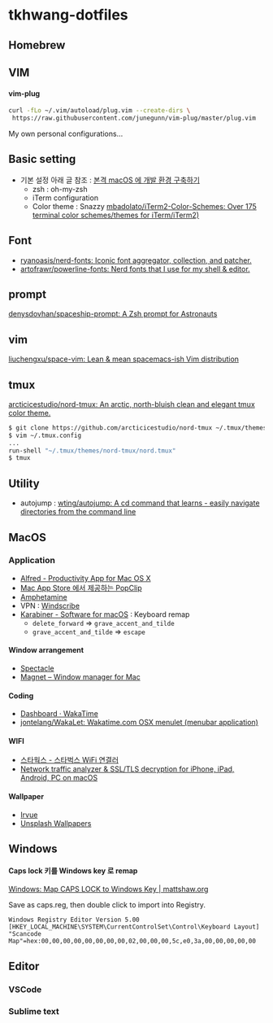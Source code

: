 # tkhwang-dotfiles

## Homebrew

## VIM

#### vim-plug

```sh
curl -fLo ~/.vim/autoload/plug.vim --create-dirs \
 https://raw.githubusercontent.com/junegunn/vim-plug/master/plug.vim
```

My own personal configurations...

## Basic setting

-   기본 설정 아래 글 참조 : [본격 macOS 에 개발 환경 구축하기](https://subicura.com/2017/11/22/mac-os-development-environment-setup.html)
    -   zsh : oh-my-zsh
    -   iTerm configuration
    -   Color theme : Snazzy
        [mbadolato/iTerm2-Color-Schemes: Over 175 terminal color schemes/themes for iTerm/iTerm2)](https://github.com/mbadolato/iTerm2-Color-Schemes)

## Font

-   [ryanoasis/nerd-fonts: Iconic font aggregator, collection, and patcher.](https://github.com/ryanoasis/nerd-fonts)
-   [artofrawr/powerline-fonts: Nerd fonts that I use for my shell & editor.](https://github.com/artofrawr/powerline-fonts)

## prompt

[denysdovhan/spaceship-prompt: A Zsh prompt for Astronauts](https://github.com/denysdovhan/spaceship-prompt)

## vim

[liuchengxu/space-vim: Lean & mean spacemacs-ish Vim distribution](https://github.com/liuchengxu/space-vim)

## tmux

[arcticicestudio/nord-tmux: An arctic, north-bluish clean and elegant tmux color theme.](https://github.com/arcticicestudio/nord-tmux)

```bash
$ git clone https://github.com/arcticicestudio/nord-tmux ~/.tmux/themes/nord-tmux
$ vim ~/.tmux.config
...
run-shell "~/.tmux/themes/nord-tmux/nord.tmux"
$ tmux
```

## Utility

-   autojump : [wting/autojump: A cd command that learns - easily navigate directories from the command line](https://github.com/wting/autojump)

## MacOS

### Application

-   [Alfred - Productivity App for Mac OS X](https://www.alfredapp.com/)
-   [‎Mac App Store 에서 제공하는 PopClip](https://itunes.apple.com/kr/app/popclip/id445189367?mt=12)
-   [‎Amphetamine](https://itunes.apple.com/us/app/amphetamine/id937984704?mt=12)
-   VPN : [Windscribe](https://kor.windscribe.com/)
-   [Karabiner - Software for macOS](https://pqrs.org/osx/karabiner/) : Keyboard remap
    -   `delete_forward` => `grave_accent_and_tilde`
    -   `grave_accent_and_tilde` => `escape`

#### Window arrangement

-   [Spectacle](https://www.spectacleapp.com/)
-   [Magnet – Window manager for Mac](http://magnet.crowdcafe.com/)

#### Coding

-   [Dashboard · WakaTime](https://wakatime.com/dashboard)
-   [jontelang/WakaLet: Wakatime.com OSX menulet (menubar application)](https://github.com/jontelang/WakaLet)

#### WIFI

-   [스타웍스 - 스타벅스 WiFi 연결러](http://xn--9t4ba803ac1m.com/)
-   [Network traffic analyzer & SSL/TLS decryption for iPhone, iPad, Android, PC on macOS](https://debookee.com/)

#### Wallpaper

-   [‎Irvue](https://itunes.apple.com/kr/app/irvue/id1039633667?mt=12)
-   [‎Unsplash Wallpapers](https://itunes.apple.com/kr/app/unsplash-wallpapers/id1284863847?mt=12)

## Windows

#### Caps lock 키를 Windows key 로 remap

[Windows: Map CAPS LOCK to Windows Key | mattshaw.org](http://mattshaw.org/news/window-map-caps-lock-to-windows-key/)

Save as caps.reg, then double click to import into Registry.

```
Windows Registry Editor Version 5.00
[HKEY_LOCAL_MACHINE\SYSTEM\CurrentControlSet\Control\Keyboard Layout]
"Scancode Map"=hex:00,00,00,00,00,00,00,00,02,00,00,00,5c,e0,3a,00,00,00,00,00
```

## Editor

### VSCode

### Sublime text
